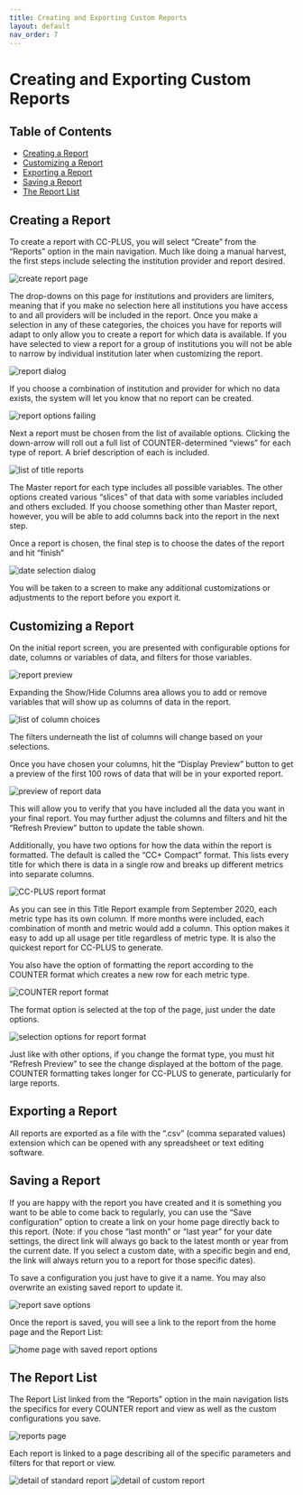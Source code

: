 ```yaml
---
title: Creating and Exporting Custom Reports
layout: default
nav_order: 7
---
```


# Creating and Exporting Custom Reports

## Table of Contents
* [Creating a Report](#creating-a-report)
* [Customizing a Report](#customizing-a-report)
* [Exporting a Report](#exporting-a-report)
* [Saving a Report](#saving-a-report)
* [The Report List](#the-report-list)

## Creating a Report

To create a report with CC-PLUS, you will select “Create” from the “Reports” option in the main navigation. Much like doing a manual harvest, the first steps include selecting the institution provider and report desired.

![create report page](images/createReport.png)

The drop-downs on this page for institutions and providers are limiters, meaning that if you make no selection here all institutions you have access to and all providers will be included in the report. Once you make a selection in any of these categories, the choices you have for reports will adapt to only allow you to create a report for which data is available. If you have selected to view a report for a group of institutions you will not be able to narrow by individual institution later when customizing the report.

![report dialog](images/reportLimit.png)

If you choose a combination of institution and provider for which no data exists, the system will let you know that no report can be created.

![report options failing](images/reportFail.png)

Next a report must be chosen from the list of available options. Clicking the down-arrow will roll out a full list of COUNTER-determined “views” for each type of report. A brief description of each is included.

![list of title reports](images/reportPicker.png)

The Master report for each type includes all possible variables. The other options created various “slices” of that data with some variables included and others excluded. If you choose something other than Master report, however, you will be able to add columns back into the report in the next step.

Once a report is chosen, the final step is to choose the dates of the report and hit “finish”

![date selection dialog](images/datePicker.png)

You will be taken to a screen to make any additional customizations or adjustments to the report before you export it.

## Customizing a Report

On the initial report screen, you are presented with configurable options for date, columns or variables of data, and filters for those variables. 

![report preview](imgages/reportPreview.png)

Expanding the Show/Hide Columns area allows you to add or remove variables that will show up as columns of data in the report.

![list of column choices](images/columnPicker.png)

The filters underneath the list of columns will change based on your selections.

Once you have chosen your columns, hit the “Display Preview” button to get a preview of the first 100 rows of data that will be in your exported report.

![preview of report data](images/initialData.png)

This will allow you to verify that you have included all the data you want in your final report. You may further adjust the columns and filters and hit the “Refresh Preview” button to update the table shown.

Additionally, you have two options for how the data within the report is formatted. The default is called the “CC+ Compact” format. This lists every title for which there is data in a single row and breaks up different metrics into separate columns.

![CC-PLUS report format](images/CCPLUSformat.png)

As you can see in this Title Report example from September 2020, each metric type has its own column. If more months were included, each combination of month and metric would add a column. This option makes it easy to add up all usage per title regardless of metric type. It is also the quickest report for CC-PLUS to generate.

You also have the option of formatting the report according to the COUNTER format which creates a new row for each metric type.

![COUNTER report format](images/COUNTERformat.png)

The format option is selected at the top of the page, just under the date options.

![selection options for report format](images/formatPicker.png)

Just like with other options, if you change the format type, you must hit “Refresh Preview” to see the change displayed at the bottom of the page. COUNTER formatting takes longer for CC-PLUS to generate, particularly for large reports.

## Exporting a Report

All reports are exported as a file with the “.csv” (comma separated values) extension which can be opened with any spreadsheet or text editing software.

## Saving a Report

If you are happy with the report you have created and it is something you want to be able to come back to regularly, you can use the “Save configuration” option to create a link on your home page directly back to this report. (Note: if you chose “last month” or “last year” for your date settings, the direct link will always go back to the latest month or year from the current date. If you select a custom date, with a specific begin and end, the link will always return you to a report for those specific dates).

To save a configuration you just have to give it a name. You may also overwrite an existing saved report to update it.

![report save options](images/saveReport.png)

Once the report is saved, you will see a link to the report from the home page and the Report List:

![home page with saved report options](images/savedReports.png)

## The Report List

The Report List linked from the “Reports” option in the main navigation lists the specifics for every COUNTER report and view as well as the custom configurations you save.

![reports page](images/reportList.png)

Each report is linked to a page describing all of the specific parameters and filters for that report or view.

![detail of standard report](images/reportDetail.png)
![detail of custom report](images/customReportDetail.png)
